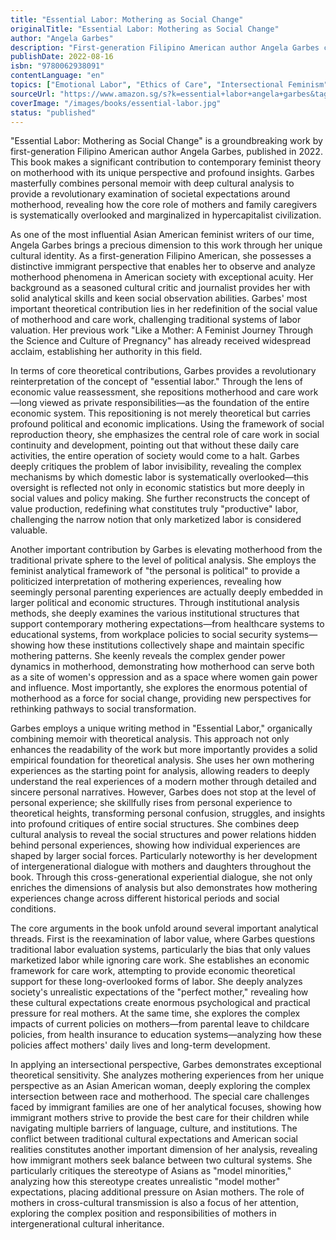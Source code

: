 ```yaml
---
title: "Essential Labor: Mothering as Social Change"
originalTitle: "Essential Labor: Mothering as Social Change"
author: "Angela Garbes"
description: "First-generation Filipino American author Angela Garbes combines memoir with cultural analysis to critically examine mothering expectations and assumptions, revealing how American society depends on yet often overlooks the essential contributions of mothers and family caregivers."
publishDate: 2022-08-16
isbn: "9780062938091"
contentLanguage: "en"
topics: ["Emotional Labor", "Ethics of Care", "Intersectional Feminism", "Economic Empowerment"]
sourceUrl: "https://www.amazon.sg/s?k=essential+labor+angela+garbes&tag=inkrupt-22"
coverImage: "/images/books/essential-labor.jpg"
status: "published"
---
```


"Essential Labor: Mothering as Social Change" is a groundbreaking work by first-generation Filipino American author Angela Garbes, published in 2022. This book makes a significant contribution to contemporary feminist theory on motherhood with its unique perspective and profound insights. Garbes masterfully combines personal memoir with deep cultural analysis to provide a revolutionary examination of societal expectations around motherhood, revealing how the core role of mothers and family caregivers is systematically overlooked and marginalized in hypercapitalist civilization.

As one of the most influential Asian American feminist writers of our time, Angela Garbes brings a precious dimension to this work through her unique cultural identity. As a first-generation Filipino American, she possesses a distinctive immigrant perspective that enables her to observe and analyze motherhood phenomena in American society with exceptional acuity. Her background as a seasoned cultural critic and journalist provides her with solid analytical skills and keen social observation abilities. Garbes' most important theoretical contribution lies in her redefinition of the social value of motherhood and care work, challenging traditional systems of labor valuation. Her previous work "Like a Mother: A Feminist Journey Through the Science and Culture of Pregnancy" has already received widespread acclaim, establishing her authority in this field.

In terms of core theoretical contributions, Garbes provides a revolutionary reinterpretation of the concept of "essential labor." Through the lens of economic value reassessment, she repositions motherhood and care work—long viewed as private responsibilities—as the foundation of the entire economic system. This repositioning is not merely theoretical but carries profound political and economic implications. Using the framework of social reproduction theory, she emphasizes the central role of care work in social continuity and development, pointing out that without these daily care activities, the entire operation of society would come to a halt. Garbes deeply critiques the problem of labor invisibility, revealing the complex mechanisms by which domestic labor is systematically overlooked—this oversight is reflected not only in economic statistics but more deeply in social values and policy making. She further reconstructs the concept of value production, redefining what constitutes truly "productive" labor, challenging the narrow notion that only marketized labor is considered valuable.

Another important contribution by Garbes is elevating motherhood from the traditional private sphere to the level of political analysis. She employs the feminist analytical framework of "the personal is political" to provide a politicized interpretation of mothering experiences, revealing how seemingly personal parenting experiences are actually deeply embedded in larger political and economic structures. Through institutional analysis methods, she deeply examines the various institutional structures that support contemporary mothering expectations—from healthcare systems to educational systems, from workplace policies to social security systems—showing how these institutions collectively shape and maintain specific mothering patterns. She keenly reveals the complex gender power dynamics in motherhood, demonstrating how motherhood can serve both as a site of women's oppression and as a space where women gain power and influence. Most importantly, she explores the enormous potential of motherhood as a force for social change, providing new perspectives for rethinking pathways to social transformation.

Garbes employs a unique writing method in "Essential Labor," organically combining memoir with theoretical analysis. This approach not only enhances the readability of the work but more importantly provides a solid empirical foundation for theoretical analysis. She uses her own mothering experiences as the starting point for analysis, allowing readers to deeply understand the real experiences of a modern mother through detailed and sincere personal narratives. However, Garbes does not stop at the level of personal experience; she skillfully rises from personal experience to theoretical heights, transforming personal confusion, struggles, and insights into profound critiques of entire social structures. She combines deep cultural analysis to reveal the social structures and power relations hidden behind personal experiences, showing how individual experiences are shaped by larger social forces. Particularly noteworthy is her development of intergenerational dialogue with mothers and daughters throughout the book. Through this cross-generational experiential dialogue, she not only enriches the dimensions of analysis but also demonstrates how mothering experiences change across different historical periods and social conditions.

The core arguments in the book unfold around several important analytical threads. First is the reexamination of labor value, where Garbes questions traditional labor evaluation systems, particularly the bias that only values marketized labor while ignoring care work. She establishes an economic framework for care work, attempting to provide economic theoretical support for these long-overlooked forms of labor. She deeply analyzes society's unrealistic expectations of the "perfect mother," revealing how these cultural expectations create enormous psychological and practical pressure for real mothers. At the same time, she explores the complex impacts of current policies on mothers—from parental leave to childcare policies, from health insurance to education systems—analyzing how these policies affect mothers' daily lives and long-term development.

In applying an intersectional perspective, Garbes demonstrates exceptional theoretical sensitivity. She analyzes mothering experiences from her unique perspective as an Asian American woman, deeply exploring the complex intersection between race and motherhood. The special care challenges faced by immigrant families are one of her analytical focuses, showing how immigrant mothers strive to provide the best care for their children while navigating multiple barriers of language, culture, and institutions. The conflict between traditional cultural expectations and American social realities constitutes another important dimension of her analysis, revealing how immigrant mothers seek balance between two cultural systems. She particularly critiques the stereotype of Asians as "model minorities," analyzing how this stereotype creates unrealistic "model mother" expectations, placing additional pressure on Asian mothers. The role of mothers in cross-cultural transmission is also a focus of her attention, exploring the complex position and responsibilities of mothers in intergenerational cultural inheritance.